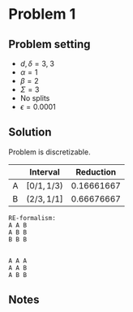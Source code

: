 # Problem 1

## Problem setting
- $d, \delta = 3, \; 3$
- $\alpha=1$
- $\beta=2$
- $\Sigma=3$
- No splits
- $\epsilon = 0.0001$

## Solution
Problem is discretizable.

$\;$| Interval | Reduction
----|---------|---------
A | $[0/1, 1/3)$ | $0.16661667$
B | $(2/3, 1/1]$ | $0.66676667$



```
RE-formalism:
A A B
A B B
B B B


A A A
A A B
A B B
```

## Notes
